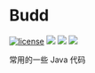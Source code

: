 # Budd

[![license](https://badgen.net/badge/license/MIT/blue)](./LICENSE)
[![](https://badgen.net/github/commits/ehlxr/budd)](https://github.com/ehlxr/budd/commits/)
[![](https://badgen.net/github/last-commit/ehlxr/budd)]((https://github.com/ehlxr/budd/commits/))
[![](https://badgen.net/github/releases/ehlxr/budd)](https://github.com/ehlxr/budd/releases)

常用的一些 Java 代码
